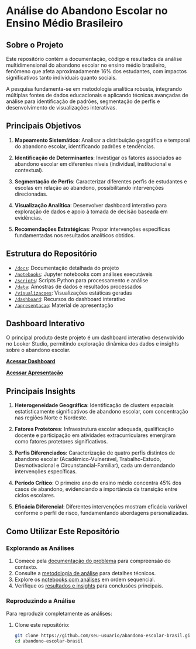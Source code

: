 # Análise do Abandono Escolar no Ensino Médio Brasileiro

## Sobre o Projeto

Este repositório contém a documentação, código e resultados da análise multidimensional do abandono escolar no ensino médio brasileiro, fenômeno que afeta aproximadamente 16% dos estudantes, com impactos significativos tanto individuais quanto sociais.

A pesquisa fundamenta-se em metodologia analítica robusta, integrando múltiplas fontes de dados educacionais e aplicando técnicas avançadas de análise para identificação de padrões, segmentação de perfis e desenvolvimento de visualizações interativas.

## Principais Objetivos

1. **Mapeamento Sistemático**: Analisar a distribuição geográfica e temporal do abandono escolar, identificando padrões e tendências.

2. **Identificação de Determinantes**: Investigar os fatores associados ao abandono escolar em diferentes níveis (individual, institucional e contextual).

3. **Segmentação de Perfis**: Caracterizar diferentes perfis de estudantes e escolas em relação ao abandono, possibilitando intervenções direcionadas.

4. **Visualização Analítica**: Desenvolver dashboard interativo para exploração de dados e apoio à tomada de decisão baseada em evidências.

5. **Recomendações Estratégicas**: Propor intervenções específicas fundamentadas nos resultados analíticos obtidos.

## Estrutura do Repositório

- [`/docs`](/docs): Documentação detalhada do projeto
- [`/notebooks`](/notebooks): Jupyter notebooks com análises executáveis
- [`/scripts`](/scripts): Scripts Python para processamento e análise
- [`/data`](/data): Amostras de dados e resultados processados
- [`/visualizacoes`](/visualizacoes): Visualizações estáticas geradas
- [`/dashboard`](/dashboard): Recursos do dashboard interativo
- [`/apresentacao`](/apresentacao): Material de apresentação

## Dashboard Interativo

O principal produto deste projeto é um dashboard interativo desenvolvido no Looker Studio, permitindo exploração dinâmica dos dados e insights sobre o abandono escolar.

**[Acessar Dashboard](https://lookerstudio.google.com/reporting/0b659cca-54ad-466f-bb59-5370a8482497)**

**[Acessar Apresentação](https://drive.google.com/file/d/1N_fDWLtlT34324M_vercECYzb-YXVMg1/view?usp=sharing)**

## Principais Insights

1. **Heterogeneidade Geográfica**: Identificação de clusters espaciais estatisticamente significativos de abandono escolar, com concentração nas regiões Norte e Nordeste.

2. **Fatores Protetores**: Infraestrutura escolar adequada, qualificação docente e participação em atividades extracurriculares emergiram como fatores protetores significativos.

3. **Perfis Diferenciados**: Caracterização de quatro perfis distintos de abandono escolar (Acadêmico-Vulnerável, Trabalho-Estudo, Desmotivacional e Circunstancial-Familiar), cada um demandando intervenções específicas.

4. **Período Crítico**: O primeiro ano do ensino médio concentra 45% dos casos de abandono, evidenciando a importância da transição entre ciclos escolares.

5. **Eficácia Diferencial**: Diferentes intervenções mostram eficácia variável conforme o perfil de risco, fundamentando abordagens personalizadas.

## Como Utilizar Este Repositório

### Explorando as Análises

1. Comece pela [documentação do problema](/docs/problema.md) para compreensão do contexto.
2. Consulte a [metodologia de análise](/docs/metodologia_analise.md) para detalhes técnicos.
3. Explore os [notebooks com análises](/notebooks) em ordem sequencial.
4. Verifique os [resultados e insights](/docs/resultados_insights.md) para conclusões principais.

### Reproduzindo a Análise

Para reproduzir completamente as análises:

1. Clone este repositório:
   ```bash
   git clone https://github.com/seu-usuario/abandono-escolar-brasil.git
   cd abandono-escolar-brasil
